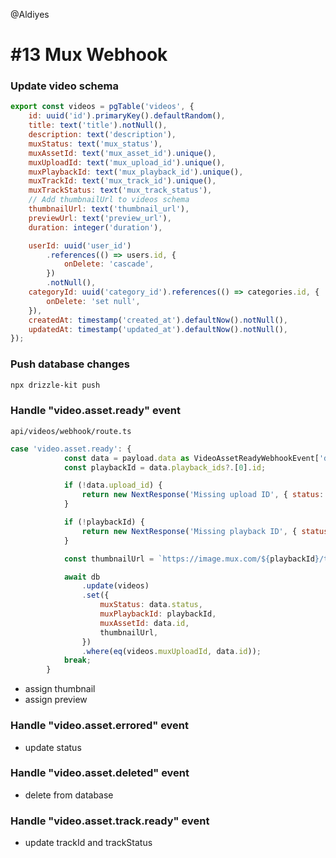 @Aldiyes

# #13 Mux Webhook

### Update video schema

```js
export const videos = pgTable('videos', {
	id: uuid('id').primaryKey().defaultRandom(),
	title: text('title').notNull(),
	description: text('description'),
	muxStatus: text('mux_status'),
	muxAssetId: text('mux_asset_id').unique(),
	muxUploadId: text('mux_upload_id').unique(),
	muxPlaybackId: text('mux_playback_id').unique(),
	muxTrackId: text('mux_track_id').unique(),
	muxTrackStatus: text('mux_track_status'),
	// Add thumbnailUrl to videos schema
	thumbnailUrl: text('thumbnail_url'),
	previewUrl: text('preview_url'),
	duration: integer('duration'),

	userId: uuid('user_id')
		.references(() => users.id, {
			onDelete: 'cascade',
		})
		.notNull(),
	categoryId: uuid('category_id').references(() => categories.id, {
		onDelete: 'set null',
	}),
	createdAt: timestamp('created_at').defaultNow().notNull(),
	updatedAt: timestamp('updated_at').defaultNow().notNull(),
});
```

### Push database changes

```bash
npx drizzle-kit push
```

### Handle "video.asset.ready" event

`api/videos/webhook/route.ts`

```js
case 'video.asset.ready': {
			const data = payload.data as VideoAssetReadyWebhookEvent['data'];
			const playbackId = data.playback_ids?.[0].id;

			if (!data.upload_id) {
				return new NextResponse('Missing upload ID', { status: 400 });
			}

			if (!playbackId) {
				return new NextResponse('Missing playback ID', { status: 400 });
			}

			const thumbnailUrl = `https://image.mux.com/${playbackId}/thumbnail.jpg`;

			await db
				.update(videos)
				.set({
					muxStatus: data.status,
					muxPlaybackId: playbackId,
					muxAssetId: data.id,
					thumbnailUrl,
				})
				.where(eq(videos.muxUploadId, data.id));
			break;
		}
```

- assign thumbnail
- assign preview

### Handle "video.asset.errored" event

- update status

### Handle "video.asset.deleted" event

- delete from database

### Handle "video.asset.track.ready" event

- update trackId and trackStatus

